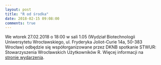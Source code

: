 ```yaml
---
layout: post
title: "R od środka"
date: 2018-02-15 09:08:00
comments: true
---
```

  
We wtorek 27.02.2018 o 18:00 w sali 1.05 (Wydział Biotechnologii Uniwersytetu Wrocławskiego, ul. Fryderyka Joliot-Curie 14a, 50-383 Wrocław) odbędzie się współorganizowane przez DKNB spotkanie STWUR: Stowarzyszenia Wrocławskich Użytkowników R. Więcej informacji na [stronie wydarzenia](https://www.facebook.com/events/148364092514675/).

